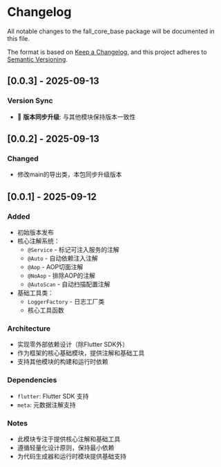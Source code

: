# Changelog

All notable changes to the fall_core_base package will be documented in this file.

The format is based on [Keep a Changelog](https://keepachangelog.com/en/1.0.0/),
and this project adheres to [Semantic Versioning](https://semver.org/spec/v2.0.0.html).

## [0.0.3] - 2025-09-13

### Version Sync
- 🔄 **版本同步升级**: 与其他模块保持版本一致性

## [0.0.2] - 2025-09-13

### Changed
- 修改main的导出类，本包同步升级版本


## [0.0.1] - 2025-09-12

### Added
- 初始版本发布
- 核心注解系统：
  - `@Service` - 标记可注入服务的注解
  - `@Auto` - 自动依赖注入注解
  - `@Aop` - AOP切面注解
  - `@NoAop` - 排除AOP的注解
  - `@AutoScan` - 自动扫描配置注解
- 基础工具类：
  - `LoggerFactory` - 日志工厂类
  - 核心工具函数

### Architecture
- 实现零外部依赖设计（除Flutter SDK外）
- 作为框架的核心基础模块，提供注解和基础工具
- 支持其他模块的构建和运行时依赖

### Dependencies
- `flutter`: Flutter SDK 支持
- `meta`: 元数据注解支持

### Notes
- 此模块专注于提供核心注解和基础工具
- 遵循轻量化设计原则，保持最小依赖
- 为代码生成器和运行时模块提供基础支持